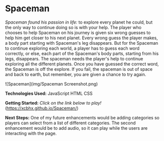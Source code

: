 # Spaceman


*Spaceman found his passion in life:* to explore every planet he could, but the only way to continue doing so is with your help. The player who chooses to help Spaceman on his journey is given six wrong guesses to help him get closer to his next planet. Every wrong guess the player makes, a body part starting with Spaceman's leg disappears. But for the Spaceman to continue exploring each world, a player has to guess each word correctly, or else, each part of the Spaceman's body parts, starting from his legs, disappears. The spaceman needs the player's help to continue exploring all the different planets. Once you have guessed the correct word, the Spaceman is off the explore. If you fail, the spaceman is out of space and back to earth, but remember, you are given a chance to try again.


![Spaceman](img/Spaceman Screenshot.png)




**Technologies Used:**
JavaScript
HTML
CSS

**Getting Started:**
*Click on the link below to play!*
(https://xcbhx.github.io/Spaceman/)

**Next Steps:**
One of my future enhancements would be adding categories so players can select from a list of different categories. 
The second enhancement would be to add audio, so it can play while the users are interacting with the page. 